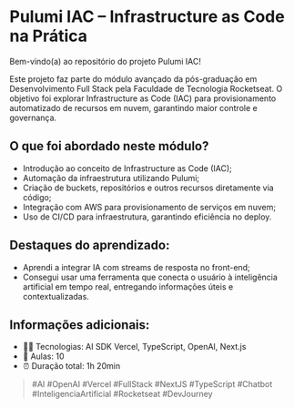 # Pulumi IAC – Infrastructure as Code na Prática

Bem-vindo(a) ao repositório do projeto Pulumi IAC!

Este projeto faz parte do módulo avançado da pós-graduação em Desenvolvimento Full Stack pela Faculdade de Tecnologia Rocketseat. O objetivo foi explorar Infrastructure as Code (IAC) para provisionamento automatizado de recursos em nuvem, garantindo maior controle e governança.

## O que foi abordado neste módulo?

- Introdução ao conceito de Infrastructure as Code (IAC);
- Automação da infraestrutura utilizando Pulumi;
- Criação de buckets, repositórios e outros recursos diretamente via código;
- Integração com AWS para provisionamento de serviços em nuvem;
- Uso de CI/CD para infraestrutura, garantindo eficiência no deploy.

## Destaques do aprendizado:

- Aprendi a integrar IA com streams de resposta no front-end;
- Consegui usar uma ferramenta que conecta o usuário à inteligência artificial em tempo real, entregando informações úteis e contextualizadas.

## Informações adicionais:

- 👨‍💻 Tecnologias: AI SDK Vercel, TypeScript, OpenAI, Next.js
- 📘 Aulas: 10
- ⏰ Duração total: 1h 20min

> #AI #OpenAI #Vercel #FullStack #NextJS #TypeScript #Chatbot #InteligenciaArtificial #Rocketseat #DevJourney
